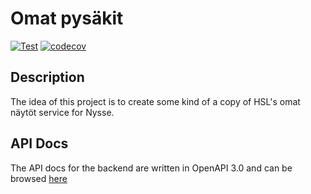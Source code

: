 # Omat pysäkit

[![Test](https://github.com/Jontzii/omat-pysakit/actions/workflows/Test.yml/badge.svg?branch=main)](https://github.com/Jontzii/omat-pysakit/actions/workflows/Test.yml)
[![codecov](https://codecov.io/gh/Jontzii/omat-pysakit/branch/main/graph/badge.svg?token=MOLC69P5VL)](https://codecov.io/gh/Jontzii/omat-pysakit)

## Description

The idea of this project is to create some kind of a copy of HSL's omat näytöt service for Nysse.

## API Docs

The API docs for the backend are written in OpenAPI 3.0 and can be browsed [here](https://app.swaggerhub.com/apis/jontzii/omat-pysakit/1.0.0)
